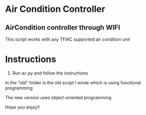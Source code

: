 # Air Condition Controller
## AirCondition controller through WIFI
This script works with any TFIAC supported air condition unit

# Instructions
1. Run ac.py and follow the instructions

In the "old" folder is the old script I wrote  which is using functional programming

The new version uses object-oriented programming 

Hope you enjoy!!






